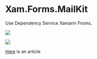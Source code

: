 # Xam.Forms.MailKit
Use Dependency Service Xamarin Froms.

![](http://www.mriyaz.com/wp-content/uploads/2017/09/Process.png)

> 

![](http://www.mriyaz.com/wp-content/uploads/2017/09/Emails.gif)

[Here](www.mriyaz.com/dependency-services-uses/) is an article 
